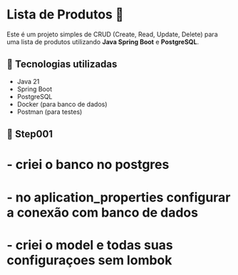 # Lista de Produtos 🛒

Este é um projeto simples de CRUD (Create, Read, Update, Delete) para uma lista de produtos utilizando **Java Spring Boot** e **PostgreSQL**.

## 🚀 Tecnologias utilizadas
- Java 21
- Spring Boot
- PostgreSQL
- Docker (para banco de dados)
- Postman (para testes)

## 📂 Step001
# - criei o banco no postgres
# - no aplication_properties configurar a conexão com banco de dados
# - criei o model e todas suas configuraçoes sem lombok
